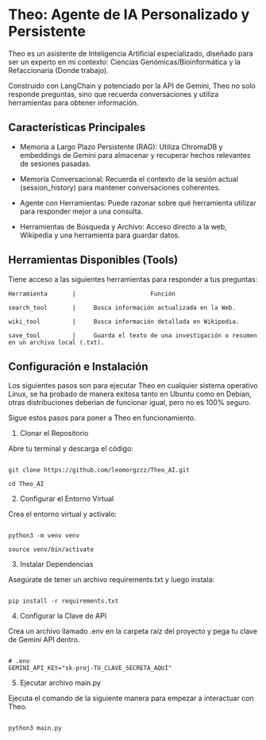
# Theo: Agente de IA Personalizado y Persistente 

Theo es un asistente de Inteligencia Artificial especializado, diseñado para ser un experto en mi contexto: Ciencias Genómicas/Bioinformática y la Refaccionaria (Donde trabajo).

Construido con LangChain y potenciado por la API de Gemini, Theo no solo responde preguntas, sino que recuerda conversaciones y utiliza herramientas para obtener información.

## Características Principales

- Memoria a Largo Plazo Persistente (RAG): Utiliza ChromaDB y embeddings de Gemini para almacenar y recuperar hechos relevantes de sesiones pasadas.

- Memoria Conversacional: Recuerda el contexto de la sesión actual (session_history) para mantener conversaciones coherentes.

- Agente con Herramientas: Puede razonar sobre qué herramienta utilizar para responder mejor a una consulta.

- Herramientas de Búsqueda y Archivo: Acceso directo a la web, Wikipedia y una herramienta para guardar datos.

## Herramientas Disponibles (Tools)

Tiene acceso a las siguientes herramientas para responder a tus preguntas:

    Herramienta       |                     Función

    search_tool       |     Busca información actualizada en la Web.

    wiki_tool         |     Busca información detallada en Wikipedia.

    save_tool         |     Guarda el texto de una investigación o resumen en un archivo local (.txt).
    
## Configuración e Instalación

Los siguientes pasos son para ejecutar Theo en cualquier sistema operativo Linux, se ha probado de manera exitosa tanto en Ubuntu como en Debian, otras distribuciones deberian de funcionar igual, pero no es 100% seguro.

Sigue estos pasos para poner a Theo en funcionamiento.

1. Clonar el Repositorio

Abre tu terminal y descarga el código:

```

git clone https://github.com/leomorgzzz/Theo_AI.git

cd Theo_AI

```
2. Configurar el Entorno Virtual

Crea el entorno virtual y actívalo:

```

python3 -m venv venv

source venv/bin/activate

```
3. Instalar Dependencias

Asegúrate de tener un archivo requirements.txt y luego instala:
```

pip install -r requirements.txt

```
4. Configurar la Clave de API

Crea un archivo llamado .env en la carpeta raíz del proyecto y pega tu clave de Gemini API dentro.
```

# .env
GEMINI_API_KEY="sk-proj-TU_CLAVE_SECRETA_AQUÍ"

```
5. Ejecutar archivo main.py

Ejecuta el comando de la siguiente manera para empezar a interactuar con Theo.
```

python3 main.py

```


